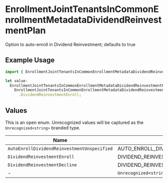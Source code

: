 # EnrollmentJointTenantsInCommonEnrollmentMetadataDividendReinvestmentPlan

Option to auto-enroll in Dividend Reinvestment; defaults to true

## Example Usage

```typescript
import { EnrollmentJointTenantsInCommonEnrollmentMetadataDividendReinvestmentPlan } from "@apexfintechsolutions/ascend-sdk/models/components";

let value:
  EnrollmentJointTenantsInCommonEnrollmentMetadataDividendReinvestmentPlan =
    EnrollmentJointTenantsInCommonEnrollmentMetadataDividendReinvestmentPlan
      .DividendReinvestmentEnroll;
```

## Values

This is an open enum. Unrecognized values will be captured as the `Unrecognized<string>` branded type.

| Name                                          | Value                                         |
| --------------------------------------------- | --------------------------------------------- |
| `AutoEnrollDividendReinvestmentUnspecified`   | AUTO_ENROLL_DIVIDEND_REINVESTMENT_UNSPECIFIED |
| `DividendReinvestmentEnroll`                  | DIVIDEND_REINVESTMENT_ENROLL                  |
| `DividendReinvestmentDecline`                 | DIVIDEND_REINVESTMENT_DECLINE                 |
| -                                             | `Unrecognized<string>`                        |